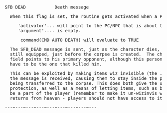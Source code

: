 <div class="mw-parser-output"><p><br />
<span id="sfbdead"></span>
</p>
<pre>SFB_DEAD           Death message
</pre>
<pre>  When this flag is set, the routine gets activated when a PC or NPC dies:
</pre>
<pre>     'activator'... will point to the PC/NPC that is about to die.
     'argument'.... is empty.
</pre>
<pre>      command(CMD_AUTO_DEATH) will evaluate to TRUE
</pre>
<pre>  The SFB_DEAD message is sent, just as the character dies, while his items are
  still equipped, just before the corpse is created.  The character's '.fighting'
  field points to his primary opponent, although this person does not necessarily
  have to be the one that killed him.
</pre>
<pre>  This can be exploited by making items wiz invisible (the .minv field) just as
  the message is received, causing them to stay inside the player rather than
  being transferred to the corpse. This does both give the ultimate crash
  protection, as well as a means of letting items, such as bribe items, forever
  be a part of the player (remember to make it un-wizinvis when the player
  returns from heaven - players should not have access to items while in heaven).
</pre>
<pre>---~---~---~---~---~---~---~---~---
</pre></div>